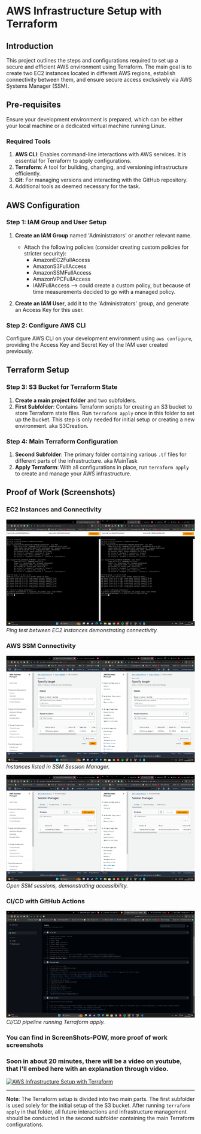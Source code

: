 # AWS Infrastructure Setup with Terraform

## Introduction

This project outlines the steps and configurations required to set up a secure and efficient AWS environment using Terraform. The main goal is to create two EC2 instances located in different AWS regions, establish connectivity between them, and ensure secure access exclusively via AWS Systems Manager (SSM).

## Pre-requisites

Ensure your development environment is prepared, which can be either your local machine or a dedicated virtual machine running Linux.

### Required Tools

1. **AWS CLI**: Enables command-line interactions with AWS services. It is essential for Terraform to apply configurations.
2. **Terraform**: A tool for building, changing, and versioning infrastructure efficiently.
3. **Git**: For managing versions and interacting with the GitHub repository.
4. Additional tools as deemed necessary for the task.

## AWS Configuration

### Step 1: IAM Group and User Setup

1. **Create an IAM Group** named 'Administrators' or another relevant name.
   - Attach the following policies (consider creating custom policies for stricter security):
     - AmazonEC2FullAccess
     - AmazonS3FullAccess
     - AmazonSSMFullAccess
     - AmazonVPCFullAccess
     - IAMFullAccess --> could create a custom policy, but because of time measurements decided to go with a managed policy.

2. **Create an IAM User**, add it to the 'Administrators' group, and generate an Access Key for this user.

### Step 2: Configure AWS CLI

Configure AWS CLI on your development environment using `aws configure`, providing the Access Key and Secret Key of the IAM user created previously.

## Terraform Setup

### Step 3: S3 Bucket for Terraform State

1. **Create a main project folder** and two subfolders.
2. **First Subfolder**: Contains Terraform scripts for creating an S3 bucket to store Terraform state files. Run `terraform apply` once in this folder to set up the bucket. This step is only needed for initial setup or creating a new environment. aka S3Creation.

### Step 4: Main Terraform Configuration

1. **Second Subfolder**: The primary folder containing various `.tf` files for different parts of the infrastructure. aka MainTask
2. **Apply Terraform**: With all configurations in place, run `terraform apply` to create and manage your AWS infrastructure.

## Proof of Work (Screenshots)

### EC2 Instances and Connectivity

![EC2 Instances Ping Test](ScreenShots-POW/Proof-Of-Ping-Between-Instances-VPC-PEERING.png)
*Ping test between EC2 instances demonstrating connectivity.*

### AWS SSM Connectivity

![SSM Session Manager Instances](ScreenShots-POW/Proof-Of-SSM-Session-Manager-Instances-Are-Listed.png)
*Instances listed in SSM Session Manager.*

![SSM Open Sessions](ScreenShots-POW/Proof-Of-SSM-Connectivity-Open-Sessions.png)
*Open SSM sessions, demonstrating accessibility.*

### CI/CD with GitHub Actions

![CI/CD Terraform Apply](ScreenShots-POW/Proof-Of-CI_CD-Terraform-Working%201.png)
*CI/CD pipeline running Terraform apply.*


### You can find in ScreenShots-POW, more proof of work screenshots


### Soon in about 20 minutes, there will be a video on youtube, that I'll embed here with an explanation through video.

[![AWS Infrastructure Setup with Terraform](http://img.youtube.com/vi/ddan1EEdous/0.jpg)](https://youtu.be/ddan1EEdous?si=ifblZChz1TT7sEVq)


---

**Note**: The Terraform setup is divided into two main parts. The first subfolder is used solely for the initial setup of the S3 bucket. After running `terraform apply` in that folder, all future interactions and infrastructure management should be conducted in the second subfolder containing the main Terraform configurations.

